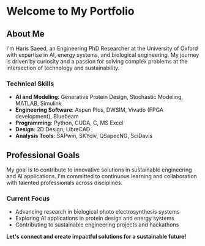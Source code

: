 # Welcome to My Portfolio

## About Me

I'm Haris Saeed, an Engineering PhD Researcher at the University of Oxford with expertise in AI, energy systems, and biological engineering. My journey is driven by curiosity and a passion for solving complex problems at the intersection of technology and sustainability.

### Technical Skills

- **AI and Modeling**: Generative Protein Design, Stochastic Modeling, MATLAB, Simulink
- **Engineering Software**: Aspen Plus, DWSIM, Vivado (FPGA development), Bluebeam
- **Programming**: Python, CUDA, C, MS Excel
- **Design**: 2D Design, LibreCAD
- **Analysis Tools**: SAPwin, SKYciv, QSapecNG, SciDavis

## Professional Goals

My goal is to contribute to innovative solutions in sustainable engineering and AI applications. I'm committed to continuous learning and collaboration with talented professionals across disciplines.

### Current Focus

- Advancing research in biological photo electrosynthesis systems
- Exploring AI applications in protein design and energy systems
- Contributing to sustainable engineering projects and hackathons

**Let's connect and create impactful solutions for a sustainable future!**
